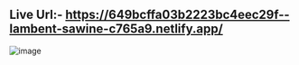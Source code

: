## Live Url:- https://649bcffa03b2223bc4eec29f--lambent-sawine-c765a9.netlify.app/

![image](https://github.com/CodingXpro/Password_Generator/assets/98632075/f31de6a6-bad8-4592-bc0b-1f7a40c21afd)


